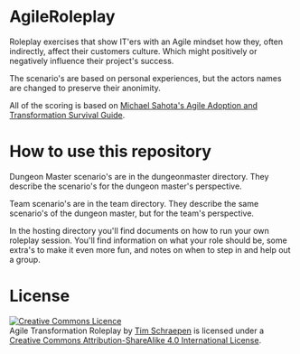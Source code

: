 AgileRoleplay
=============

Roleplay exercises that show IT'ers with an Agile mindset how they, often indirectly, affect their customers culture. Which might positively or negatively influence their project's success.

The scenario's are based on personal experiences, but the actors names are changed to preserve their anonimity.

All of the scoring is based on [Michael Sahota's Agile Adoption and Transformation Survival Guide](http://www.infoq.com/minibooks/agile-adoption-transformation).

# How to use this repository

Dungeon Master scenario's are in the dungeonmaster directory. They describe the scenario's for the dungeon master's perspective.

Team scenario's are in the team directory. They describe the same scenario's of the dungeon master, but for the team's perspective.

In the hosting directory you'll find documents on how to run your own roleplay session. You'll find information on what your role should be, some extra's to make it even more fun, and notes on when to step in and help out a group.

# License
<a rel="license" href="http://creativecommons.org/licenses/by-sa/4.0/"><img alt="Creative Commons Licence" style="border-width:0" src="http://i.creativecommons.org/l/by-sa/4.0/88x31.png" /></a><br /><span xmlns:dct="http://purl.org/dc/terms/" property="dct:title">Agile Transformation Roleplay</span> by <a xmlns:cc="http://creativecommons.org/ns#" href="http://github.com/Sch3lp/AgileRoleplay" property="cc:attributionName" rel="cc:attributionURL">Tim Schraepen</a> is licensed under a <a rel="license" href="http://creativecommons.org/licenses/by-sa/4.0/">Creative Commons Attribution-ShareAlike 4.0 International License</a>.
